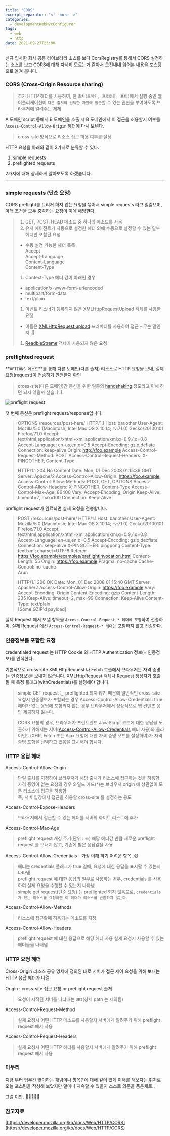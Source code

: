 ```yaml
---
title: "CORS"
excerpt_separator: "<!--more-->"
categories:
  - developmentWebMvcConfigurer
tags:
  - web
  - http
date: 2021-09-27T23:00
---
```


신규 입사한 회사 공통 라이브러리 소스를 보다 CorsRegistry를 통해서 CORS 설정하는 소스를 보고 CORS에 대해 자세히 모르는거 같아서 오전내내 읽어본 내용을 포스팅으로 옮겨 봅니다.

<!--more-->

### CORS (Cross-Origin Resource sharing)
> 추가 HTTP 헤더를 사용하여, 한 `출처(도메인, 프로토콜, 포트)`에서 실행 중인 웹 어플리케이션이 `다른 출처의 선택한 자원에 접근`할 수 있는 권한을 부여하도록 브라우저에 알려주는 체제

A 도메인 script 등에서 B 도메인을 호출 시 B 도메인에서 이 접근을 허용할지 여부를 `Access-Control-Allow-Origin` 헤더에 다시 보낸다.
> cross-site 방식으로 리소스 접근 허용 여부를 설정

HTTP 요청을 아래와 같이 2가지로 분류할 수 있다.
1. simple requests
2. preflighted requests

2가지에 대해 상세하게 알아보도록 하겠습니다.

---
### simple requests (단순 요청)
CORS preflight를 트리거 하지 않는 요청을 묶어서 simple requests 라고 일컫으며, 아래 조건을 모두 충족하는 요청이 이에 해당한다.

> 1. GET, POST, HEAD 메소드 중 하나의 메소드를 사용
> 1. 유저 에이전트가 자동으로 설정한 헤더 외에 수동으로 설정할 수 있는 일부 헤더만 포함된 요청
>   - 수동 설정 가능한 헤더 목록  
> Accept  
> Accept-Language  
> Content-Language  
> Content-Type
> 1. Context-Type 헤더 값이 아래인 경우
>   - application/x-www-form-urlencoded
>   - multipart/form-data
>   - text/plain 
> 1. 이벤트 리스너가 등록되지 않은 XMLHttpRequestUpload 객체를 사용한 요청
>   - 이들은 [XMLHttpRequest.upload](https://developer.mozilla.org/ko/docs/Web/API/XMLHttpRequest/upload) 프러퍼티를 사용하여 접근 - 무슨 말인지..🤬
> 1. [ReadbleStreme](https://developer.mozilla.org/ko/docs/Web/API/ReadableStream) 객체가 사용되지 않은 요청
   
### preflighted request
**`OPTIONS 메소드`**를 통해 다른 도메인(다른 출처) 리소스로 HTTP 요청을 보내, 실제 요청(request)이 전송하기 안전한지 확인
> cross-site(다른 도메인)간 통신을 위한 일종의 [handshaking](https://ko.wikipedia.org/wiki/%ED%95%B8%EB%93%9C%EC%85%B0%EC%9D%B4%ED%82%B9) 정도라고 이해 하면 되지 않을까 싶습니다.

![preflight request](https://developer.mozilla.org/en-US/docs/Web/HTTP/CORS/preflight_correct.png)

첫 번째 통신은 preflight request/response입니다.

> OPTIONS /resources/post-here/ HTTP/1.1
Host: bar.other
User-Agent: Mozilla/5.0 (Macintosh; Intel Mac OS X 10.14; rv:71.0) Gecko/20100101 Firefox/71.0
Accept: text/html,application/xhtml+xml,application/xml;q=0.9,*/*;q=0.8
Accept-Language: en-us,en;q=0.5
Accept-Encoding: gzip,deflate
Connection: keep-alive
Origin: http://foo.example
Access-Control-Request-Method: POST
Access-Control-Request-Headers: X-PINGOTHER, Content-Type
>
> HTTP/1.1 204 No Content
Date: Mon, 01 Dec 2008 01:15:39 GMT
Server: Apache/2
Access-Control-Allow-Origin: https://foo.example
Access-Control-Allow-Methods: POST, GET, OPTIONS
Access-Control-Allow-Headers: X-PINGOTHER, Content-Type
Access-Control-Max-Age: 86400
Vary: Accept-Encoding, Origin
Keep-Alive: timeout=2, max=100
Connection: Keep-Alive

preflight request가 완료되면 실제 요청을 전송합니다.

> POST /resources/post-here/ HTTP/1.1
Host: bar.other
User-Agent: Mozilla/5.0 (Macintosh; Intel Mac OS X 10.14; rv:71.0) Gecko/20100101 Firefox/71.0
Accept: text/html,application/xhtml+xml,application/xml;q=0.9,*/*;q=0.8
Accept-Language: en-us,en;q=0.5
Accept-Encoding: gzip,decflate
Connection: keep-alive
X-PINGOTHER: pingpong
Content-Type: text/xml; charset=UTF-8
Referer: https://foo.example/examples/preflightInvocation.html
Content-Length: 55
Origin: https://foo.example
Pragma: no-cache
Cache-Control: no-cache  
<person><name>Arun</name></person>
>
> HTTP/1.1 200 OK
Date: Mon, 01 Dec 2008 01:15:40 GMT
Server: Apache/2
Access-Control-Allow-Origin: https://foo.example
Vary: Accept-Encoding, Origin
Content-Encoding: gzip
Content-Length: 235
Keep-Alive: timeout=2, max=99
Connection: Keep-Alive
Content-Type: text/plain  
> [Some GZIP'd payload]


실제 Request 에서 보낼 항목을 `Access-Control-Request-* 헤더에 포함`하여 전송하며, 실제 Request 에선 `Access-Control-Request-* 헤더`는 포함하지 않고 전송한다.

### 인증정보를 포함한 요청
credentialed request 는 HTTP Cookie 와 HTTP Authentication 정보(= 인증정보)를 인식한다. 

기본적으로 cross-site XMLHttpRequest 나 Fetch 호출에서 브라우저는 자격 증명(= 인증정보)을 보내지 않습니다. XMLHttpRequest 객체나 Request 생성자가 호출될 때 특정 플래그(withCredentials)를 설정해야 합니다.

> simple GET request 는 preflighted 되지 않기 때문에 일반적인 cross-site 요청시 인증정보가 포함되는 경우 Access-Control-Allow-Credentials: true 헤더가 없는 응답에 포함되지 않는 경우 브라우저에서 정상적으로 웹 컨텐츠 응답 제공하지 않는다.  
 
> CORS 요청의 경우, 브라우저가 프런트엔드 JavaScript 코드에 대한 응답을 노출하기 위해서는 서버([Access-Control-Allow-Credentials](https://developer.mozilla.org/ko/docs/Web/HTTP/Headers/Access-Control-Request-Headers) 헤더 사용)와 클라이언트(XHR, Fetch 또는 Ajax 요청에 대한 자격 증명 모드를 설정하여)가 자격 증명 포함을 선택하고 있음을 표시해야 합니다.

### HTTP 응답 헤더

Access-Control-Allow-Origin
> 단일 출처를 지정하여 브라우저가 해당 출처가 리소스에 접근하는 것을 허용함  
> 자격 증명이 없는 요청의 경우 와일드 카드(*)는 브라우저 origin 에 상관없이 모든 리소스에 접근을 허용함  
> 즉, 서버 입장에서 접근을 허용할 cross-site 를 설정하는 용도 

Access-Control-Expose-Headers
> 브라우저에서 접근할 수 있는 헤더를 서버의 화이트 리스트에 추가

Access-Control-Max-Age
> preflight request 캐싱 주기(단위 : 초)
> 해당 헤더값 만큼 새로운 preflight request 를 보내지 않고, 기존에 받은 응답값을 사용

Access-Control-Allow-Credentials - 가장 이해 하기 어려운 항목..😅
> 헤더는 credentials 플래그가 true 일때, 요청에 대한 응답을 표시활 수 있는지 나타냄  
> preflight request 에 대한 응답의 일부로 사용하는 경우, credentials 를 사용하여 실제 요청을 수행할 수 있는지 나타냄  
> simple get request(단순 요청) 는 preflighted 되지 않음으로, `credentials 가 있는 리소스를 요청하면 이 헤더가 리소스를 반환하지 않는다.`

Access-Control-Allow-Methods
> 리소스에 접근할때 허용되는 메소드를 지정

Access-Control-Allow-Headers
> preflight request 에 대한 응답으로 해당 헤더 사용
> 실제 요청시 사용할 수 있는 헤더들을 나태냄

### HTTP 요청 헤더
Cross-Origin 리소스 공유 명세에 정의된 대로 서버가 접근 제어 요청을 위해 보내는 HTTP 응답 헤더가 나열

Origin : cross-site 접근 요청 or preflight request 출처
> 요청이 시작된 서버를 나타내는 `URI`(상세 path 는 제외됨)  

Access-Control-Request-Method
> 실제 요청시 어떤 HTTP 메소드를 사용할지 서버에게 알려주기 위해 preflight request 에서 사용

Access-Control-Request-Headers
> 실제 요청시 어떤 HTTP 헤더를 사용할지 서버에게 알려주기 위해 preflight request 에서 사용

### 마무리
지금 부터 업무간 맞이하는 개념이나 항목? 에 대해 깊이 있게 이해를 해보자는 취지로 오늘 포스팅을 작성해 보았지만 얼마나 지속할 수 있을지 스스로 의문을 품은채로..

그럼 이만. 🥕👋🏼🖐🏼

### 참고자료
[https://developer.mozilla.org/ko/docs/Web/HTTP/CORS](https://developer.mozilla.org/ko/docs/Web/HTTP/CORS)